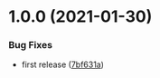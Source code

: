 # 1.0.0 (2021-01-30)


### Bug Fixes

* first release ([7bf631a](https://github.com/UziTech/nstl/commit/7bf631a67275299608da468420097692f68e69b0))
